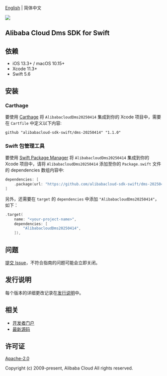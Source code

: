 [English](README.md) | 简体中文

![](https://aliyunsdk-pages.alicdn.com/icons/AlibabaCloud.svg)

## Alibaba Cloud Dms SDK for Swift

## 依赖

- iOS 13.3+ / macOS 10.15+
- Xcode 11.3+
- Swift 5.6

## 安装

### Carthage

要使用 [Carthage](https://github.com/Carthage/Carthage) 将 `AlibabacloudDms20250414` 集成到你的 Xcode 项目中，需要在 `Cartfile` 中定义以下内容:

```ogdl
github "alibabacloud-sdk-swift/dms-20250414" "1.1.0"
```

### Swift 包管理工具

要使用 [Swift Package Manager](https://swift.org/package-manager/) 将 `AlibabacloudDms20250414` 集成到你的 Xcode 项目中，请将 `AlibabacloudDms20250414` 添加至你的 `Package.swift` 文件的 dependencies 数组内容中:

```swift
dependencies: [
    .package(url: "https://github.com/alibabacloud-sdk-swift/dms-20250414.git", from: "1.1.0")
]
```

另外，还需要在 `target` 的 `dependencies` 中添加 `"AlibabacloudDms20250414"`，如下：

```swift
.target(
    name: "<your-project-name>",
    dependencies: [
        "AlibabacloudDms20250414",
    ]),
```

## 问题

[提交 Issue](https://github.com/alibabacloud-sdk-swift/dms-20250414/issues/new)，不符合指南的问题可能会立即关闭。

## 发行说明

每个版本的详细更改记录在[发行说明](./ChangeLog.txt)中。

## 相关

* [开发者门户](https://next.api.aliyun.com/home)
* [最新源码](https://github.com/alibabacloud-sdk-swift/dms-20250414)

## 许可证

[Apache-2.0](http://www.apache.org/licenses/LICENSE-2.0)

Copyright (c) 2009-present, Alibaba Cloud All rights reserved.
